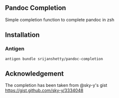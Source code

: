 Pandoc Completion
-----------------

Simple completion function to complete pandoc in zsh

Installation
------------

### Antigen

```shell
antigen bundle srijanshetty/pandoc-completion
```

Acknowledgement
--------------

The completion has been taken from @sky-y's gist https://gist.github.com/sky-y/3334048

